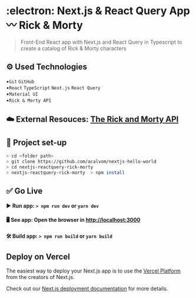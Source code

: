 # :electron: Next.js & React Query App 〰️ Rick & Morty

> Front-End React app with Next.js and React Query in Typescript to create a catalog of Rick & Morty characters

## ⚙️ Used Technologies

▪️`Git` `GitHub`  
▪️`React` `TypeScript` `Next.js` `React Query`  
▪️`Material UI`  
▪️`Rick & Morty API`

## ☁️ External Resouces: [The Rick and Morty API](https://rickandmortyapi.com/)

## 🏁 Project set-up

```sh
> cd <folder path>
> git clone https://github.com/acalvom/nextjs-hello-world
> cd nextjs-reactquery-rick-morty
> nextjs-reactquery-rick-morty  > npm install
```

## ✅ Go Live

#### ▶️ Run app: `> npm run dev` or `yarn dev`

#### 🖥️ See app: Open the browser in [http://localhost:3000](http://localhost:3000)

#### 🛠️ Build app: `> npm run build` or `yarn build`

## Deploy on Vercel

The easiest way to deploy your Next.js app is to use the [Vercel Platform](https://vercel.com/new?utm_medium=default-template&filter=next.js&utm_source=create-next-app&utm_campaign=create-next-app-readme) from the creators of Next.js.

Check out our [Next.js deployment documentation](https://nextjs.org/docs/deployment) for more details.
